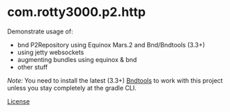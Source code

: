 # com.rotty3000.p2.http

Demonstrate usage of:
- bnd P2Repository using Equinox Mars.2 and Bnd/Bndtools (3.3+)
- using jetty websockets
- augmenting bundles using equinox & bnd
- other stuff

*Note:* You need to install the latest (3.3+) [Bndtools](https://bndtools.ci.cloudbees.com/job/bndtools.master/lastSuccessfulBuild/artifact/build/generated/p2/) to work with this project unless you stay completely at the gradle CLI.

[License](LICENSE.txt)